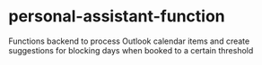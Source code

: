 # personal-assistant-function
Functions backend to process Outlook calendar items and create suggestions for blocking days when booked to a certain threshold
